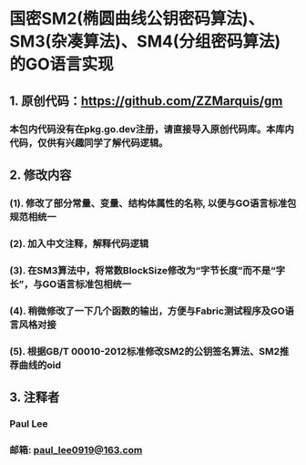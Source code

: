 # 国密SM2(椭圆曲线公钥密码算法)、SM3(杂凑算法)、SM4(分组密码算法)的GO语言实现

## 1. 原创代码：https://github.com/ZZMarquis/gm

### 本包内代码没有在pkg.go.dev注册，请直接导入原创代码库。本库内代码，仅供有兴趣同学了解代码逻辑。

## 2. 修改内容

### (1). 修改了部分常量、变量、结构体属性的名称, 以便与GO语言标准包规范相统一

### (2). 加入中文注释，解释代码逻辑

### (3). 在SM3算法中，将常数BlockSize修改为“字节长度”而不是“字长”，与GO语言标准包相统一

### (4). 稍微修改了一下几个函数的输出，方便与Fabric测试程序及GO语言风格对接

### (5). 根据GB/T 00010-2012标准修改SM2的公钥签名算法、SM2推荐曲线的oid


## 3. 注释者

### Paul Lee

### 邮箱: paul_lee0919@163.com
